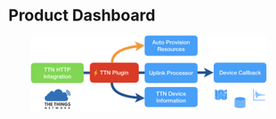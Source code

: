 # Product Dashboard

<figure><img src="../.gitbook/assets/image (26) (1).png" alt=""><figcaption></figcaption></figure>
